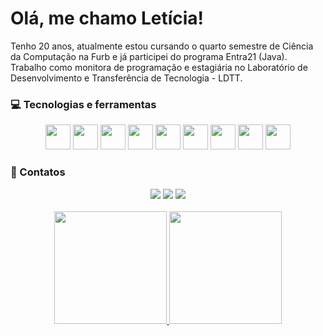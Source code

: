 # Olá, me chamo Letícia! 

Tenho 20 anos, atualmente estou cursando o quarto semestre de Ciência da Computação na Furb e já participei do programa Entra21 (Java). Trabalho como monitora de programação e estagiária no Laboratório de Desenvolvimento e Transferência de Tecnologia - LDTT.

<!-- Linguagens -->
### :computer: Tecnologias e ferramentas
<div align="center">
	<!-- Java -->
	<img src="https://cdn.jsdelivr.net/gh/devicons/devicon/icons/java/java-original.svg" widht="40" height="40"/>
	<!-- Spring -->
	<img src="https://cdn.jsdelivr.net/gh/devicons/devicon/icons/spring/spring-original.svg" widht="40" height="40"/>
	<!-- Javascript -->
	<img src="https://cdn.jsdelivr.net/gh/devicons/devicon/icons/javascript/javascript-original.svg" widht="40" height="40"/>
	<!-- HTML5 -->
	<img src="https://cdn.jsdelivr.net/gh/devicons/devicon/icons/html5/html5-original.svg" widht="40" height="40"/>
	<!-- CSS -->
	<img src="https://cdn.jsdelivr.net/gh/devicons/devicon/icons/css3/css3-original.svg" widht="40" height="40"/>
	<!-- Bootstrap -->
	<img src="https://cdn.jsdelivr.net/gh/devicons/devicon/icons/bootstrap/bootstrap-plain.svg" widht="40" height="40"/>
	<!-- PostgreSQL -->
	<img src="https://cdn.jsdelivr.net/gh/devicons/devicon/icons/postgresql/postgresql-original.svg" widht="40" height="40"/>
	<!-- MySQL -->
	<img src="https://cdn.jsdelivr.net/gh/devicons/devicon/icons/mysql/mysql-original.svg" widht="40" height="40"/>
	<!-- Git -->
	<img src="https://cdn.jsdelivr.net/gh/devicons/devicon/icons/git/git-original.svg" widht="40" height="40"/>
</div>

<!-- Contatos -->
### :iphone: Contatos
<div align="center">
  <a href="https://instagram.com/leticia_fruet" target="_blank"><img src="https://img.shields.io/badge/-Instagram-%23E4405F?style=for-the-badge&logo=instagram&logoColor=white" target="_blank"></a>
  <a href = "mailto:leticiafruet09@gmail.com"><img src="https://img.shields.io/badge/-Gmail-%23333?style=for-the-badge&logo=gmail&logoColor=white" target="_blank"></a>
  <a href="https://www.linkedin.com/in/leticia-fruet" target="_blank"><img src="https://img.shields.io/badge/-LinkedIn-%230077B5?style=for-the-badge&logo=linkedin&logoColor=white" target="_blank"></a> 
  <br>
  <br>
</div>

<!-- Estatísticas -->
<div align="center">
  <a href="https://github.com/LetFruet">
    <img loading="lazy" height="180em" src="https://github-readme-stats.vercel.app/api/top-langs/?username=LetFruet&layout=compact&langs_count=7&theme=nightowl"/>
    <img loading="lazy" height="180em" src="https://github-readme-stats.vercel.app/api?username=LetFruet&show_icons=true&theme=nightowl&include_all_commits=true&count_private=true"/>
  </a>
</div>
